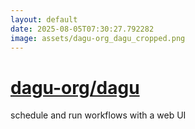 ```yaml
---
layout: default
date: 2025-08-05T07:30:27.792282
image: assets/dagu-org_dagu_cropped.png
---
```


# [dagu-org/dagu](https://github.com/dagu-org/dagu)

schedule and run workflows with a web UI
